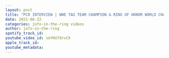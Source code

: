 ```yaml
---
layout: post
title: "PCO INTERVIEW | WWE TAG TEAM CHAMPION & RING OF HONOR WORLD CHAMPION | JOFO IN THE RING #60"
date: 2021-06-22
categories: jofo-in-the-ring videos
author: jofo-in-the-ring
spotify_track_id: 
youtube_video_id: seYHU7drvCk
apple_track_id: 
youtube_metadata: 
---
```

